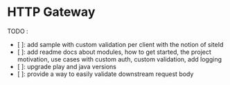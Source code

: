 HTTP Gateway
============

TODO :
- [ ]: add sample with custom validation per client with the notion of siteId
- [ ]: add readme docs about modules, how to get started, the project motivation, use cases with custom auth, custom validation, add logging
- [ ]: upgrade play and java versions
- [ ]: provide a way to easily validate downstream request body
